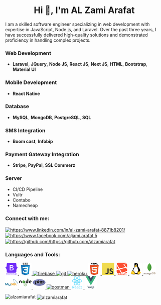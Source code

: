 <h1 align="center">Hi 👋, I'm AL Zami Arafat</h1>
<!--     <p>I have 3+ years experience in Web Development and Web Design. A passionate fullstack developer from Bangladesh</p> -->
    <p>
        I am a skilled software engineer specializing in web development with expertise in JavaScript, Node.js, and Laravel. Over the past three years, I have successfully delivered high-quality solutions and             demonstrated proficiency in handling complex projects.
    </p>
    <h3 align="left">Web Development</h3>
    <ul>
        <li>
            <strong><span class="badge badge-primary">Laravel</span></strong>,
            <strong>JQuery</strong>,
            <strong>Node JS</strong>,
            <strong>React JS</strong>,
            <strong>Next JS</strong>,
            <strong>HTML</strong>,
            <strong>Bootstrap</strong>,
            <strong>Material UI</strong>
        </li>
    </ul>
    <h3 align="left">Mobile Development</h3>
<ul>
    <li>
        <strong>React Native</strong>
    </li>
</ul>
    <h3 align="left">Database</h3>
    <ul>
        <li>
             <strong>MySQL</strong>,
             <strong>MongoDB</strong>,
             <strong>PostgreSQL</strong>,
             <strong>SQL</strong>
        </li>
    </ul>
    <h3 align="left">SMS Integration</h3>
    <ul>
        <li>
             <strong>Boom cast</strong>,
             <strong>Infobip</strong>
        </li>
    </ul>
    <h3 align="left">Payment Gateway Integration</h3>
    <ul>
        <li>
             <strong>Stripe</strong>,
             <strong>PayPal</strong>,
             <strong>SSL Commerz</strong>
        </li>
    </ul>
    <h3 align="left">Server</h3>
    <ul>
        <li align="left">CI/CD Pipeline</li>
        <li align="left">Vultr</li>
        <li align="left">Contabo</li>
        <li align="left">Namecheap</li>
    </ul>

<h3 align="left">Connect with me:</h3>
<p align="left">
<a href="https://linkedin.com/in/https://www.linkedin.com/in/al-zami-arafat-8871b8201/" target="blank"><img align="center" src="https://raw.githubusercontent.com/rahuldkjain/github-profile-readme-generator/master/src/images/icons/Social/linked-in-alt.svg" alt="https://www.linkedin.com/in/al-zami-arafat-8871b8201/" height="30" width="40" /></a>
<a href="https://fb.com/https://www.facebook.com/aljami.arafat.5" target="blank"><img align="center" src="https://raw.githubusercontent.com/rahuldkjain/github-profile-readme-generator/master/src/images/icons/Social/facebook.svg" alt="https://www.facebook.com/aljami.arafat.5" height="30" width="40" /></a>
  <a href="https://github.com/https://github.com/alzamiarafat" target="blank"><img align="center" src="https://raw.githubusercontent.com/rahuldkjain/github-profile-readme-generator/master/src/images/icons/Social/github.svg" alt="https://github.com/https://github.com/alzamiarafat" height="30" width="40" /></a>
</p>

<h3 align="left">Languages and Tools:</h3>
<p align="left"> <a href="https://getbootstrap.com" target="_blank" rel="noreferrer"> <img src="https://raw.githubusercontent.com/devicons/devicon/master/icons/bootstrap/bootstrap-plain-wordmark.svg" alt="bootstrap" width="40" height="40"/> </a> <a href="https://www.w3schools.com/css/" target="_blank" rel="noreferrer"> <img src="https://raw.githubusercontent.com/devicons/devicon/master/icons/css3/css3-original-wordmark.svg" alt="css3" width="40" height="40"/> </a> <a href="https://firebase.google.com/" target="_blank" rel="noreferrer"> <img src="https://www.vectorlogo.zone/logos/firebase/firebase-icon.svg" alt="firebase" width="40" height="40"/> </a> <a href="https://git-scm.com/" target="_blank" rel="noreferrer"> <img src="https://www.vectorlogo.zone/logos/git-scm/git-scm-icon.svg" alt="git" width="40" height="40"/> </a> <a href="https://heroku.com" target="_blank" rel="noreferrer"> <img src="https://www.vectorlogo.zone/logos/heroku/heroku-icon.svg" alt="heroku" width="40" height="40"/> </a> <a href="https://www.w3.org/html/" target="_blank" rel="noreferrer"> <img src="https://raw.githubusercontent.com/devicons/devicon/master/icons/html5/html5-original-wordmark.svg" alt="html5" width="40" height="40"/> </a> <a href="https://developer.mozilla.org/en-US/docs/Web/JavaScript" target="_blank" rel="noreferrer"> <img src="https://raw.githubusercontent.com/devicons/devicon/master/icons/javascript/javascript-original.svg" alt="javascript" width="40" height="40"/> </a> <a href="https://laravel.com/" target="_blank" rel="noreferrer"> <img src="https://raw.githubusercontent.com/devicons/devicon/master/icons/laravel/laravel-plain-wordmark.svg" alt="laravel" width="40" height="40"/> </a> <a href="https://www.linux.org/" target="_blank" rel="noreferrer"> <img src="https://raw.githubusercontent.com/devicons/devicon/master/icons/linux/linux-original.svg" alt="linux" width="40" height="40"/> </a> <a href="https://www.mongodb.com/" target="_blank" rel="noreferrer"> <img src="https://raw.githubusercontent.com/devicons/devicon/master/icons/mongodb/mongodb-original-wordmark.svg" alt="mongodb" width="40" height="40"/> </a> <a href="https://www.mysql.com/" target="_blank" rel="noreferrer"> <img src="https://raw.githubusercontent.com/devicons/devicon/master/icons/mysql/mysql-original-wordmark.svg" alt="mysql" width="40" height="40"/> </a> <a href="https://nodejs.org" target="_blank" rel="noreferrer"> <img src="https://raw.githubusercontent.com/devicons/devicon/master/icons/nodejs/nodejs-original-wordmark.svg" alt="nodejs" width="40" height="40"/> </a> <a href="https://www.php.net" target="_blank" rel="noreferrer"> <img src="https://raw.githubusercontent.com/devicons/devicon/master/icons/php/php-original.svg" alt="php" width="40" height="40"/> </a> <a href="https://postman.com" target="_blank" rel="noreferrer"> <img src="https://www.vectorlogo.zone/logos/getpostman/getpostman-icon.svg" alt="postman" width="40" height="40"/> </a> <a href="https://reactjs.org/" target="_blank" rel="noreferrer"> <img src="https://raw.githubusercontent.com/devicons/devicon/master/icons/react/react-original-wordmark.svg" alt="react" width="40" height="40"/> </a> <a href="https://vuejs.org/" target="_blank" rel="noreferrer"> <img src="https://raw.githubusercontent.com/devicons/devicon/master/icons/vuejs/vuejs-original-wordmark.svg" alt="vuejs" width="40" height="40"/> </a> </p>

<p><img align="left" src="https://github-readme-stats.vercel.app/api/top-langs?username=alzamiarafat&show_icons=true&locale=en&layout=compact" alt="alzamiarafat" /></p>

<p>&nbsp;<img align="center" src="https://github-readme-stats.vercel.app/api?username=alzamiarafat&show_icons=true&locale=en" alt="alzamiarafat" /></p>
